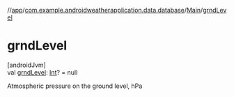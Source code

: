 //[app](../../../index.md)/[com.example.androidweatherapplication.data.database](../index.md)/[Main](index.md)/[grndLevel](grnd-level.md)

# grndLevel

[androidJvm]\
val [grndLevel](grnd-level.md): [Int](https://kotlinlang.org/api/latest/jvm/stdlib/kotlin/-int/index.html)? = null

Atmospheric pressure on the ground level, hPa
